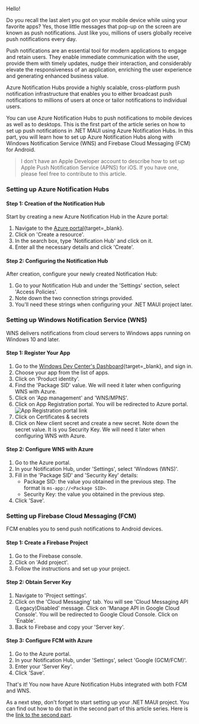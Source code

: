 Hello!

Do you recall the last alert you got on your mobile device while using your favorite apps? Yes, those little messages that pop-up on the screen are known as push notifications. Just like you, millions of users globally receive push notifications every day. 

Push notifications are an essential tool for modern applications to engage and retain users. They enable immediate communication with the user, provide them with timely updates, nudge their interaction, and considerably elevate the responsiveness of an application, enriching the user experience and generating enhanced business value.

Azure Notification Hubs provide a highly scalable, cross-platform push notification infrastructure that enables you to either broadcast push notifications to millions of users at once or tailor notifications to individual users. 

You can use Azure Notification Hubs to push notifications to mobile devices as well as to desktops. This is the first part of the article series on how to set up push notifications in .NET MAUI using Azure Notification Hubs. In this part, you will learn how to set up Azure Notification Hubs along with Windows Notification Service (WNS) and Firebase Cloud Messaging (FCM) for Android.

> I don't have an Apple Developer account to describe how to set up Apple Push Notification Service (APNS) for iOS. If you have one, please feel free to contribute to this article.

### Setting up Azure Notification Hubs

#### Step 1: Creation of the Notification Hub

Start by creating a new Azure Notification Hub in the Azure portal:

1. Navigate to the [Azure portal](https://portal.azure.com){target=_blank}.
2. Click on 'Create a resource'.
3. In the search box, type 'Notification Hub' and click on it.
4. Enter all the necessary details and click 'Create'.

#### Step 2: Configuring the Notification Hub

After creation, configure your newly created Notification Hub:

1. Go to your Notification Hub and under the 'Settings' section, select 'Access Policies'.
2. Note down the two connection strings provided.
3. You'll need these strings when configuring your .NET MAUI project later.

### Setting up Windows Notification Service (WNS)

WNS delivers notifications from cloud servers to Windows apps running on Windows 10 and later.

#### Step 1: Register Your App

1. Go to the [Windows Dev Center's Dashboard](https://partner.microsoft.com/en-us/dashboard/home){target=_blank}, and sign in.
2. Choose your app from the list of apps.
3. Click on 'Product identity'.
4. Find the 'Package SID' value. We will need it later when configuring WNS with Azure.
3. Click on 'App management' and 'WNS/MPNS'.
4. Click on App Registration portal. You will be redirected to Azure portal.
![App Registration portal link](https://ik.imagekit.io/VladislavAntonyuk/vladislavantonyuk/articles/44/44-1.png)
5. Click on Certificates & secrets
6. Click on New client secret and create a new secret. Note down the secret value. It is you Security Key. We will need it later when configuring WNS with Azure.

#### Step 2: Configure WNS with Azure

1. Go to the Azure portal.
2. In your Notification Hub, under 'Settings', select 'Windows (WNS)'.
3. Fill in the 'Package SID' and 'Security Key' details:
    - Package SID: the value you obtained in the previous step. The format is `ms-app://<Package SID>`.
    - Security Key: the value you obtained in the previous step.
4. Click 'Save'.

### Setting up Firebase Cloud Messaging (FCM)

FCM enables you to send push notifications to Android devices.

#### Step 1: Create a Firebase Project

1. Go to the Firebase console.
2. Click on 'Add project'.
3. Follow the instructions and set up your project.

#### Step 2: Obtain Server Key

1. Navigate to 'Project settings'.
2. Click on the 'Cloud Messaging' tab. You will see 'Cloud Messaging API (Legacy)Disabled' message. Click on 'Manage API in Google Cloud Console'. You will be redirected to Google Cloud Console. Click on 'Enable'.
3. Back to Firebase and copy your 'Server key'.

#### Step 3: Configure FCM with Azure

1. Go to the Azure portal.
2. In your Notification Hub, under 'Settings', select 'Google (GCM/FCM)'.
3. Enter your 'Server Key'.
4. Click 'Save'.

That's it! You now have Azure Notification Hubs integrated with both FCM and WNS.

As a next step, don't forget to start setting up your .NET MAUI project. You can find out how to do that in the second part of this article series. Here is the [link to the second part](./articles/.NET-MAUI-Push-Notifications-using-Azure-Notification-Hub.-Part-2.-Setup-.NET-MAUI/).